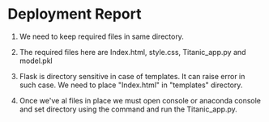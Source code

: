 # Deployment Report

1. We need to keep required files in same directory.


2. The required files here are Index.html, style.css, Titanic_app.py and model.pkl


3. Flask is directory sensitive in case of templates. It can raise error in such case. We need to place "Index.html" in "templates" directory.


4. Once we've al files in place we must open console or anaconda console and set directory using the command and run the Titanic_app.py.

